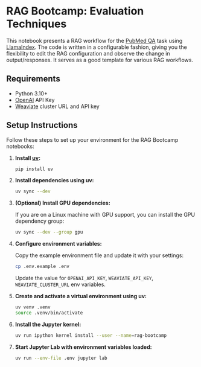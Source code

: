 # RAG Bootcamp: Evaluation Techniques

This notebook presents a RAG workflow for the [PubMed QA](https://pubmedqa.github.io/) task using [LlamaIndex](https://www.llamaindex.ai/). The code is written in a configurable fashion, giving you the flexibility to edit the RAG configuration and observe the change in output/responses. It serves as a good template for various RAG workflows.

## Requirements

* Python 3.10+
* [OpenAI](https://platform.openai.com/) API Key 
* [Weaviate](https://console.weaviate.io/) cluster URL and API key

## Setup Instructions

Follow these steps to set up your environment for the RAG Bootcamp notebooks:

1. **Install [uv](https://github.com/astral-sh/uv):**

    ```bash
    pip install uv
    ```

2. **Install dependencies using uv:**

    ```bash
    uv sync --dev
    ```

3. **(Optional) Install GPU dependencies:**

    If you are on a Linux machine with GPU support, you can install the GPU dependency group:

    ```bash
    uv sync --dev --group gpu
    ```

4. **Configure environment variables:**

    Copy the example environment file and update it with your settings:

    ```bash
    cp .env.example .env
    ```

    Update the value for `OPENAI_API_KEY`, `WEAVIATE_API_KEY`, `WEAVIATE_CLUSTER_URL` env variables.

5. **Create and activate a virtual environment using uv:**

    ```bash
    uv venv .venv
    source .venv/bin/activate
    ```

6. **Install the Jupyter kernel:**

    ```bash
    uv run ipython kernel install --user --name=rag-bootcamp  
    ```

7. **Start Jupyter Lab with environment variables loaded:**

    ```bash
    uv run --env-file .env jupyter lab
    ```
